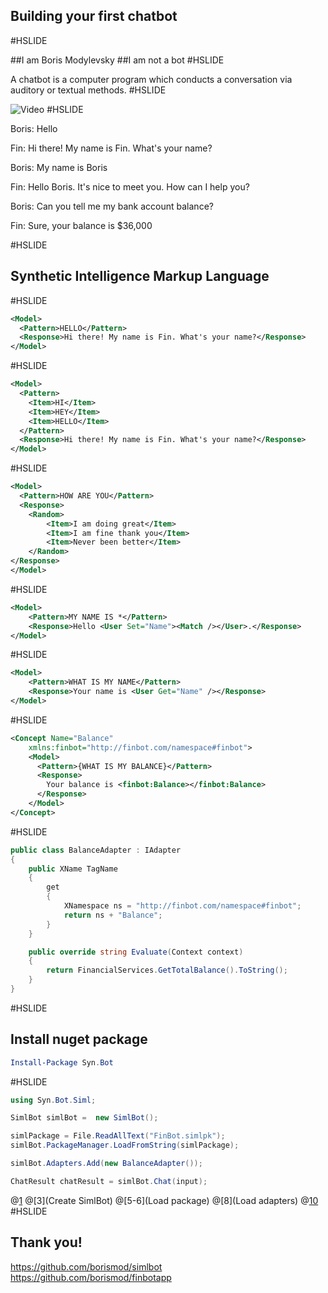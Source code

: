 <!-- .slide: class="center" -->
## Building your first chatbot 
#HSLIDE
<!-- .slide: class="center" -->
##I am Boris Modylevsky
##I am not a bot
#HSLIDE
<!-- .slide: class="center" -->
A chatbot is a computer program which conducts a conversation via auditory or textual methods.
#HSLIDE
<!-- .slide: class="center" -->
![Video](https://www.youtube.com/embed/8vAzybPv1fo)
#HSLIDE

Boris: Hello

Fin: Hi there! My name is Fin. What's your name?

Boris: My name is Boris

Fin: Hello Boris. It's nice to meet you. How can I help you?

Boris: Can you tell me my bank account balance?

Fin: Sure, your balance is $36,000

#HSLIDE
<!-- .slide: class="center" -->
## Synthetic Intelligence Markup Language
#HSLIDE
<!-- .slide: class="center" -->
```xml
<Model>
  <Pattern>HELLO</Pattern>
  <Response>Hi there! My name is Fin. What's your name?</Response>
</Model>
```
#HSLIDE
<!-- .slide: class="center" -->
```xml
<Model>
  <Pattern>
	<Item>HI</Item>
	<Item>HEY</Item>
	<Item>HELLO</Item>
  </Pattern>
  <Response>Hi there! My name is Fin. What's your name?</Response>
</Model>
```
#HSLIDE
<!-- .slide: class="center" -->
```xml
<Model>
  <Pattern>HOW ARE YOU</Pattern>
  <Response>
	<Random>
		<Item>I am doing great</Item>
		<Item>I am fine thank you</Item>
		<Item>Never been better</Item>
	</Random>
</Response>
</Model>
```
#HSLIDE
<!-- .slide: class="center" -->
```xml
<Model>
	<Pattern>MY NAME IS *</Pattern>
	<Response>Hello <User Set="Name"><Match /></User>.</Response>
</Model>
```
#HSLIDE
<!-- .slide: class="center" -->
```xml
<Model>
	<Pattern>WHAT IS MY NAME</Pattern>
	<Response>Your name is <User Get="Name" /></Response>
</Model>
```
#HSLIDE
<!-- .slide: class="center" -->
```xml
<Concept Name="Balance" 
	xmlns:finbot="http://finbot.com/namespace#finbot">
	<Model>
	  <Pattern>{WHAT IS MY BALANCE}</Pattern>
	  <Response>
		Your balance is <finbot:Balance></finbot:Balance>
	  </Response>
	</Model>
</Concept>
```
#HSLIDE
<!-- .slide: class="center" -->
```C#
public class BalanceAdapter : IAdapter
{
	public XName TagName
	{
		get
		{
			XNamespace ns = "http://finbot.com/namespace#finbot";
			return ns + "Balance";
		}
	}	

	public override string Evaluate(Context context)
	{
		return FinancialServices.GetTotalBalance().ToString();
	}
}
```
#HSLIDE
## Install nuget package
<!-- .slide: class="center" -->
```Powershell
Install-Package Syn.Bot
```
#HSLIDE
```C#
using Syn.Bot.Siml;

SimlBot simlBot =  new SimlBot();

simlPackage = File.ReadAllText("FinBot.simlpk");
simlBot.PackageManager.LoadFromString(simlPackage);

simlBot.Adapters.Add(new BalanceAdapter());

ChatResult chatResult = simlBot.Chat(input);
```
@[1](using)
@[3](Create SimlBot)
@[5-6](Load package)
@[8](Load adapters)
@[10](Chat)
#HSLIDE
## Thank you!
https://github.com/borismod/simlbot
https://github.com/borismod/finbotapp
<!-- .slide: class="center" -->

